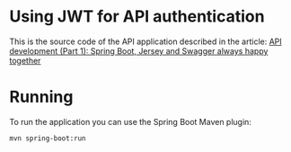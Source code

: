 # Using JWT for API authentication

This is the source code of the API application described in the article: [API development (Part 1): Spring Boot, Jersey and Swagger always happy together](https://holon-platform.com/blog/spring-boot-jersey-and-swagger-always-happy-together/)

# Running

To run the application you can use the Spring Boot Maven plugin:

```
mvn spring-boot:run
```
